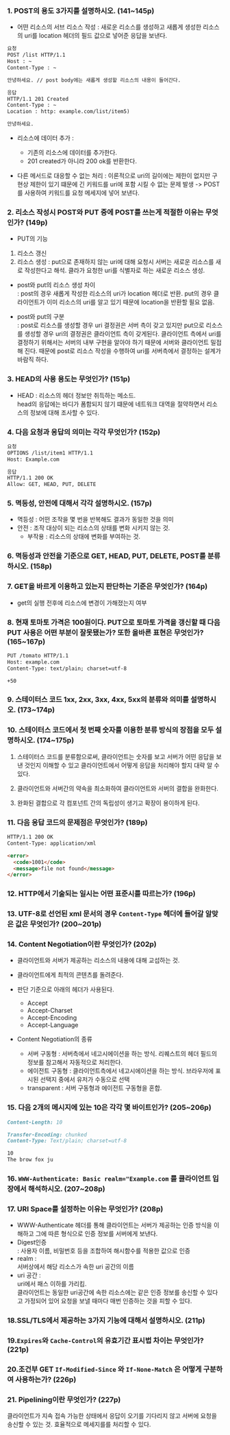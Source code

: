 ### 1. POST의 용도 3가지를 설명하시오. (141~145p)
- 어떤 리소스의 서브 리소스 작성 : 새로운 리소스를 생성하고 새롭게 생성한 리소스의 uri를 location 헤더의 필드 값으로 넣어준 응답을 보낸다. 
```markdown
요청 
POST /list HTTP/1.1
Host : ~
Content-Type : ~

안녕하세요. // post body에는 새롭게 생성할 리소스의 내용이 들어간다.

응답 
HTTP/1.1 201 Created
Content-Type : ~
Location : http: example.com/list/item5)

안녕하세요.
```


- 리소스에 데이터 추가 : 
  - 기존의 리소스에 데이터를 추가한다.
  - 201 created가 아니라 200 ok를 반환한다. 

- 다른 메서드로 대응할 수 없는 처리 : 이론적으로 uri의 길이에는 제한이 없지만 구현상 제한이 있기 떄문에 긴 키워드를 uri에 포함 시킬 수 없는 문제 발생 -> POST를 사용하여 키워드를 요청 메세지에 넣어 보낸다. 

### 2. 리소스 작성시 POST와 PUT 중에 POST를 쓰는게 적절한 이유는 무엇인가? (149p)
- PUT의 기능 
1. 리소스 갱신 
2. 리소스 생성 : put으로 존재하지 않는 uri에 대해 요청시 서버는 새로운 리소스를 새로 작성한다고 해석. 클라가 요청한 uri를 식별자로 하는 새로운 리소스 생성.  

- post와 put의 리소스 생성 차이  
: post의 경우 새롭게 작성한 리소스의 uri가 location 헤더로 반환.
put의 경우 클라이언트가 이미 리소스의 uri를 알고 있기 때문에 location을 반환할 필요 없음.

- post와 put의 구분   
: post로 리소스를 생성할 경우 uri 결정권은 서버 측이 갖고 있지만 put으로 리소스를 생성할 경우 uri의 결정권은 클라이언트 측이 갖게된다. 클라이언트 측에서 uri를 결정하기 위해서는 서버의 내부 구현을 알아야 하기 때문에 서버와 클라이언트 밀접해 진다.
때문에 post로 리소스 작성을 수행하여 uri를 서버측에서 결정하는 설계가 바람직 하다. 

### 3. HEAD의 사용 용도는 무엇인가? (151p)
- HEAD : 리소스의 헤더 정보만 취득하는 메소드.  
head의 응답에는 바디가 폼함되지 않기 떄문에 네트워크 대역을 절약하면서 리소스의 정보에 대해 조사할 수 있다. 

### 4. 다음 요청과 응답의 의미는 각각 무엇인가? (152p)

```markdown
요청
OPTIONS /list/item1 HTTP/1.1
Host: Example.com

응답
HTTP/1.1 200 OK
Allow: GET, HEAD, PUT, DELETE
```

### 5. 멱등성, 안전에 대해서 각각 설명하시오. (157p)
- 멱등성 : 어떤 조작을 몇 번을 반복해도 결과가 동일한 것을 의미 
- 안전 : 조작 대상이 되는 리소스의 상태를 변화 시키지 않는 것.
  - 부작용 : 리소스의 상태에 변화를 부여하는 것.

### 6. 멱등성과 안전을 기준으로 GET, HEAD, PUT, DELETE, POST를 분류하시오. (158p)

### 7. GET을 바르게 이용하고 있는지 판단하는 기준은 무엇인가? (164p)
- get의 실행 전후에 리소스에 변경이 가해졌는지 여부 

### 8. 현재 토마토 가격은 100원이다. PUT으로 토마토 가격을 갱신할 때 다음 PUT 사용은 어떤 부분이 잘못됐는가? 또한 올바른 표현은 무엇인가? (165~167p)

```markdown
PUT /tomato HTTP/1.1
Host: example.com
Content-Type: text/plain; charset=utf-8

+50
```

### 9. 스테이터스 코드 1xx, 2xx, 3xx, 4xx, 5xx의 분류와 의미를 설명하시오. (173~174p)

### 10. 스테이터스 코드에서 첫 번째 숫자를 이용한 분류 방식의 장점을 모두 설명하시오. (174~175p)

1. 스테이터스 코드를 분류함으로써, 클라이언트는 숫자를 보고 서버가 어떤 응답을 보낸 것인지 이해할 수 있고 클라이언트에서 어떻게 응답을 처리해야 할지 대략 알 수 있다. 

2. 클라이언트와 서버간의 약속을 최소화하여 클라이언트와 서버의 결합을 완화한다. 
3. 완화된 결합으로 각 컴포넌트 간의 독립성이 생기고 확장이 용이하게 된다.
### 11. 다음 응답 코드의 문제점은 무엇인가? (189p)

```markdown
HTTP/1.1 200 OK
Content-Type: application/xml

<error>
  <code>1001</code>
  <message>file not found</message>
</error>
```

### 12. HTTP에서 기술되는 일시는 어떤 표준시를 따르는가? (196p)

### 13. UTF-8로 선언된 xml 문서의 경우 `Content-Type` 헤더에 들어갈 알맞은 값은 무엇인가? (200~201p)

### 14. Content Negotiation이란 무엇인가? (202p)
- 클라이언트와 서버가 제공하는 리소스의 내용에 대해 교섭하는 것.
- 클라이언트에게 최적의 콘텐츠를 돌려준다. 
- 판단 기준으로 아래의 헤더가 사용된다.
  - Accept
  - Accept-Charset
  - Accept-Encoding
  - Accept-Language  

- Content Negotiation의 종류 
  - 서버 구동형 : 서버측에서 네고시에이션을 하는 방식. 리퀘스트의 헤더 필드의 정보를 참고해서 자동적으로 처리한다.
  - 에이전트 구동형 : 클라이언트측에서 네고시에이션을 하는 방식. 브라우저에 표시된 선택지 중에서 유저가 수동으로 선택 
  - transparent : 서버 구동형과 에이전트 구동형을 혼합. 
### 15. 다음 2개의 메시지에 있는 10은 각각 몇 바이트인가? (205~206p)

```markdown
Content-Length: 10
```

```markdown
Transfer-Encoding: chunked
Content-Type: Text/plain; charset=utf-8

10
The brow fox ju
```

### 16. `WWW-Authenticate: Basic realm="Example.com` 를 클라이언트 입장에서 해석하시오. (207~208p)
### 17. URI Space를 설정하는 이유는 무엇인가? (208p)
- WWW-Authenticate 헤더를 통해 클라이언트는 서버가 제공하는 인증 방식을 이해하고 그에 따른 형식으로 인증 정보를 서버에게 보낸다. 
- Digest인증  
: 사용자 이름, 비밀번호 등을 조합하여 해시함수를 적용한 값으로 인증
- realm :   
서버상에서 해당 리소스가 속한 uri 공간의 이름 
- uri 공간 :  
 uri에서 패스 이하를 가리킴.   
클라이언트는 동일한 uri공간에 속한 리소스에는 같은 인증 정보를 송신할 수 있다고 가정되어 있어 요청을 보낼 때마다 매번 인증하는 것을 피할 수 있다. 


### 18.SSL/TLS에서 제공하는 3가지 기능에 대해서 설명하시오. (211p)

### 19.`Expires`와 `Cache-Control`의 유효기간 표시법 차이는 무엇인가? (221p)

### 20.조건부 GET `If-Modified-Since` 와 `If-None-Match` 은 어떻게 구분하여 사용하는가? (226p)

### 21. Pipelining이란 무엇인가? (227p)
 클라이언트가 지속 접속 가능한 상태에서 응답이 오기를 기다리지 않고 서버에 요청을 송신할 수 있는 것.  효율적으로 메세지를를 처리할 수 있다. 